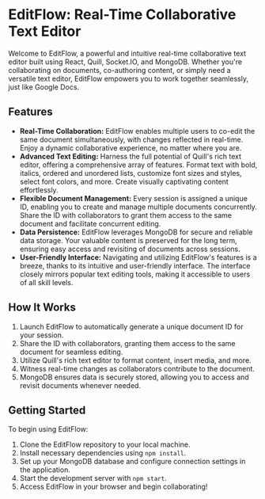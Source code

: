 
# EditFlow: Real-Time Collaborative Text Editor
Welcome to EditFlow, a powerful and intuitive real-time collaborative text editor built using React, Quill, Socket.IO, and MongoDB. Whether you're collaborating on documents, co-authoring content, or simply need a versatile text editor, EditFlow empowers you to work together seamlessly, just like Google Docs.



## Features
* **Real-Time Collaboration:** EditFlow enables multiple users to co-edit the same document simultaneously, with changes reflected in real-time. Enjoy a dynamic collaborative experience, no matter where you are.
* **Advanced Text Editing:** Harness the full potential of Quill's rich text editor, offering a comprehensive array of features. Format text with bold, italics, ordered and unordered lists, customize font sizes and styles, select font colors, and more. Create visually captivating content effortlessly.
* **Flexible Document Management:** Every session is assigned a unique ID, enabling you to create and manage multiple documents concurrently. Share the ID with collaborators to grant them access to the same document and facilitate concurrent editing.
* **Data Persistence:** EditFlow leverages MongoDB for secure and reliable data storage. Your valuable content is preserved for the long term, ensuring easy access and revisiting of documents across sessions.
* **User-Friendly Interface:** Navigating and utilizing EditFlow's features is a breeze, thanks to its intuitive and user-friendly interface. The interface closely mirrors popular text editing tools, making it accessible to users of all skill levels.
## How It Works
1. Launch EditFlow to automatically generate a unique document ID for your session.
2. Share the ID with collaborators, granting them access to the same document for seamless editing.
3. Utilize Quill's rich text editor to format content, insert media, and more.
4. Witness real-time changes as collaborators contribute to the document.
5. MongoDB ensures data is securely stored, allowing you to access and revisit documents whenever needed.
## Getting Started
To begin using EditFlow:

1. Clone the EditFlow repository to your local machine.
2. Install necessary dependencies using `npm install`.
3. Set up your MongoDB database and configure connection settings in the application.
4. Start the development server with `npm start`.
5. Access EditFlow in your browser and begin collaborating!